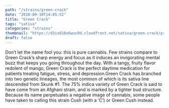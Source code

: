 ```yaml
---
path: "/strains/green-crack"
date: "2018-09-10T14:05:52"
title: "Green Crack"
tags: "sativa"
categories: "strains"
thumbnail: "https://d3ix816x6wuc0d.cloudfront.net/sativa/green-crack/primary?width=480"
draft: false
---
```

Don’t let the name fool you: this is pure cannabis. Few strains compare to Green Crack’s sharp energy and focus as it induces an invigorating mental buzz that keeps you going throughout the day. With a tangy, fruity flavor redolent of mango, Green Crack is the perfect daytime medication for patients treating fatigue, stress, and depression.Green Crack has branched into two genetic lineages, the most common of which is its sativa line descended from Skunk #1. The 75% indica variety of Green Crack is said to have come from an Afghani strain, and is marked by a tighter bud structure. Because its name perpetuates a negative image of cannabis, some people have taken to calling this strain Cush (with a ‘C’) or Green Cush instead.